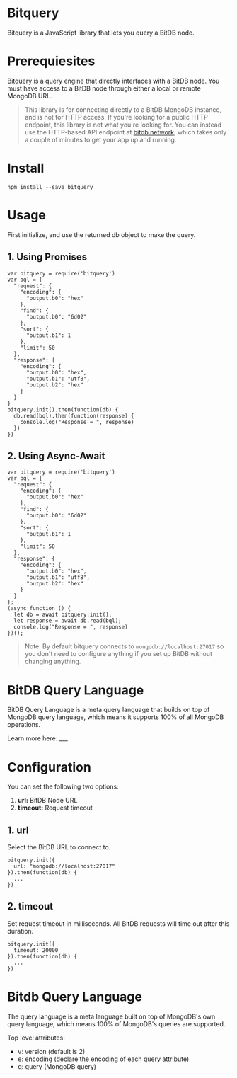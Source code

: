 # Bitquery

Bitquery is a JavaScript library that lets you query a BitDB node.

# Prerequiesites

Bitquery is a query engine that directly interfaces with a BitDB node. You must have access to a BitDB node through either a local or remote MongoDB URL.

> This library is for connecting directly to a BitDB MongoDB instance, and is not for HTTP access. If you're looking for a public HTTP endpoint, this library is not what you're looking for. You can instead use the HTTP-based API endpoint at [bitdb.network](https://bitdb.network), which takes only a couple of minutes to get your app up and running.

# Install

```
npm install --save bitquery
```

# Usage

First initialize, and use the returned db object to make the query. 

## 1. Using Promises


```
var bitquery = require('bitquery')
var bql = {
  "request": {
    "encoding": {
      "output.b0": "hex"
    },
    "find": {
      "output.b0": "6d02"
    },
    "sort": {
      "output.b1": 1
    },
    "limit": 50
  },
  "response": {
    "encoding": {
      "output.b0": "hex",
      "output.b1": "utf8",
      "output.b2": "hex"
    }
  }
}
bitquery.init().then(function(db) {
  db.read(bql).then(function(response) {
    console.log("Response = ", response)
  })
})
```

## 2. Using Async-Await

```
var bitquery = require('bitquery')
var bql = {
  "request": {
    "encoding": {
      "output.b0": "hex"
    },
    "find": {
      "output.b0": "6d02"
    },
    "sort": {
      "output.b1": 1
    },
    "limit": 50
  },
  "response": {
    "encoding": {
      "output.b0": "hex",
      "output.b1": "utf8",
      "output.b2": "hex"
    }
  }
};
(async function () {
  let db = await bitquery.init();
  let response = await db.read(bql);
  console.log("Response = ", response)
})();
```

> Note: By default bitquery connects to `mongodb://localhost:27017` so you don't need to configure anything if you set up BitDB without changing anything.

# BitDB Query Language

BitDB Query Language is a meta query language that builds on top of MongoDB query language, which means it supports 100% of all MongoDB operations.

Learn more here: ___

# Configuration

You can set the following two options:

1. **url:** BitDB Node URL
2. **timeout:** Request timeout

## 1. url

Select the BitDB URL to connect to. 

```
bitquery.init({
  url: "mongodb://localhost:27017"
}).then(function(db) {
  ...
})
```

## 2. timeout

Set request timeout in milliseconds. All BitDB requests will time out after this duration.

```
bitquery.init({
  timeout: 20000
}).then(function(db) {
  ...
})
```

# Bitdb Query Language

The query language is a meta language built on top of MongoDB's own query language, which means 100% of MongoDB's queries are supported.

Top level attributes:

- v: version (default is 2)
- e: encoding (declare the encoding of each query attribute)
- q: query (MongoDB query)

